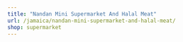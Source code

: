 ```yaml
---
title: "Nandan Mini Supermarket And Halal Meat"
url: /jamaica/nandan-mini-supermarket-and-halal-meat/
shop: supermarket
---
```

